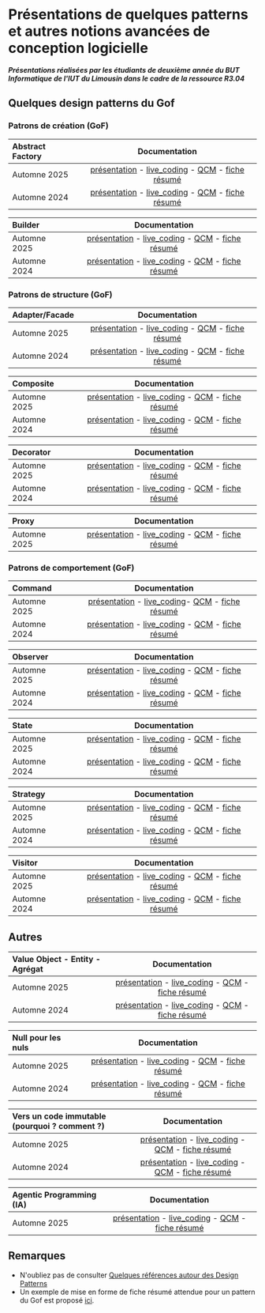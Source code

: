 # Présentations de quelques patterns et autres notions avancées de conception logicielle

***Présentations réalisées par les étudiants de deuxième année du BUT Informatique de l'IUT du Limousin dans le cadre de la ressource R3.04***  

<!-- Consignes aux étudiants : vous devez ajouter vos ressources au niveau de la ligne Automne 2024 
-->

## Quelques design patterns du Gof

### Patrons de création (GoF)

| Abstract Factory  |  Documentation |  
| :---    |  :---:     |  
|Automne 2025   | [présentation](./2025/presentation/abstractFactory.pdf)  - [live_coding](lien_vers_votre_video_youtube) - [QCM](./2025/qcm/abstractFactoryQcm.pdf) - [fiche résumé](./2025/resume/abstractFactoryResume.pdf)|  
|Automne 2024   | [présentation](./2024/presentation/abstractFactory.pdf)  - [live_coding](lien_vers_votre_video_youtube) - [QCM](./2024/qcm/abstractFactoryQcm.pdf) - [fiche résumé](./2024/resume/abstractFactoryResume.pdf)|

| Builder    |  Documentation |  
| :---    |  :---:    |
|Automne 2025   | [présentation](./2025/presentation/builder.pdf)  - [live_coding](lien_vers_votre_video_youtube) - [QCM](./2025/qcm/builderQcm.pdf) - [fiche résumé](./2025/resume/builderResume.pdf)|  
|Automne 2024   | [présentation](./2024/presentation/builder.pdf)  - [live_coding](https://www.youtube.com/watch?v=fyB9his5rGM) - [QCM](./2024/qcm/builderQcm.pdf) - [fiche résumé](./2024/resume/builderResume.pdf)|  

### Patrons de structure (GoF)

| Adapter/Facade    |  Documentation |  
| :---    |  :---:    |
|Automne 2025   | [présentation](./2025/presentation/adapter.pdf)  - [live_coding](lien_vers_votre_video_youtube) - [QCM](./2025/qcm/adapterQcm.pdf) - [fiche résumé](./2025/resume/adapterResume.pdf)|
|Automne 2024   | [présentation](./2024/presentation/adapter.pdf)  - [live_coding](https://youtu.be/JyvRHXxQMh8?si=F9rRlsutF3N6uaHS​) - [QCM](./2024/qcm/adapterQcm.pdf) - [fiche résumé](./2024/resume/adapterResume.pdf)|

| Composite   |  Documentation |  
| :---    |  :---:    |
|Automne 2025   | [présentation](./2025/presentation/composite.pdf)  - [live_coding](https://youtu.be/VJf8pAqYAxk) - [QCM](./2025/qcm/compositeQCM.pdf) - [fiche résumé](./2025/resume/compositeResume.pdf)|
|Automne 2024   | [présentation](./2024/presentation/composite.pdf)  - [live_coding](https://youtu.be/fqycG1CbzzU) - [QCM](https://kahoot.it/?pin=8917731&refer_method=link) - [fiche résumé](./2024/resume/compositeResume.pdf)|

| Decorator   |  Documentation |  
| :---    |  :---:    |
|Automne 2025   | [présentation](./2025/presentation/decorator.pdf)  - [live_coding](https://www.youtube.com/watch?v=BDF1Z5FMNA0) - [QCM](./2025/qcm/decoratorQcm.pdf) - [fiche résumé](./2025/resume/decoratorResume.pdf)|
|Automne 2024   | [présentation](./2024/presentation/decorator.pdf)  - [live_coding](https://youtu.be/sgY1kBWwFQg) - [QCM](./2024/qcm/decoratorQcm.pdf) - [fiche résumé](./2024/resume/decoratorResume.pdf)|

| Proxy   |  Documentation |  
| :---    |  :---:    |
|Automne 2025   | [présentation](./2025/presentation/proxy.pdf)  - [live_coding](lien_vers_votre_video_youtube) - [QCM](./2025/qcm/decoratorQcm.pdf) - [fiche résumé](./2025/resume/proxyResume.pdf)|

### Patrons de comportement (GoF)

| Command   |  Documentation |  
| :---    |  :---:    |  
|Automne 2025   | [présentation](./2025/presentation/command.pdf)  - [live_coding](lien_vers_votre_video_youtube)- [QCM](./2025/qcm/commandQcm.pdf) - [fiche résumé](./2025/resume/commandResume.pdf)|
|Automne 2024   | [présentation](./2024/presentation/command.pdf)  - [live_coding](https://youtu.be/qAG1jGon5Z8?si=gt5SrPc2MkfZMEvv) - [QCM](./2024/qcm/commandQcm.pdf) - [fiche résumé](./2024/resume/commandResume.pdf)|

| Observer   |  Documentation |  
| :---    |  :---:   |  
|Automne 2025   | [présentation](./2025/presentation/observer.pdf)  - [live_coding](lien_vers_votre_video_youtube) - [QCM](./2025/qcm/observerQcm.pdf) - [fiche résumé](./2025/resume/observerResume.pdf)|
|Automne 2024   | [présentation](./2024/presentation/observer.pdf)  - [live_coding](lien_vers_votre_video_youtube) - [QCM](./2024/qcm/observerQcm.pdf) - [fiche résumé](./2024/resume/observerResume.pdf)|

| State    |  Documentation |  
| :---    |  :---:    |  
|Automne 2025   | [présentation](./2025/presentation/state.pdf)  - [live_coding](lien_vers_votre_video_youtube) - [QCM](./2025/qcm/stateQcm.pdf) - [fiche résumé](./2025/resume/stateResume.pdf)|
|Automne 2024   | [présentation](./2024/presentation/state.pdf)  - [live_coding](https://www.youtube.com/watch?v=c78Uzo8vYwI) - [QCM](./2024/qcm/stateQcm.pdf) - [fiche résumé](./2024/resume/stateResume.pdf)|

| Strategy   |  Documentation |  
| :---    |  :---:    |  
|Automne 2025   | [présentation](./2025/presentation/strategy.pdf)  - [live_coding](lien_vers_votre_video_youtube) - [QCM](./2025/qcm/strategyQcm.pdf) - [fiche résumé](./2025/resume/strategyResume.pdf)|
|Automne 2024   | [présentation](./2024/presentation/strategy.pdf)  - [live_coding](https://youtu.be/AKBGRT1PBaA) - [QCM](./2024/qcm/strategyQcm.pdf) - [fiche résumé](./2024/resume/strategyResume.pdf)|

|Visitor    |  Documentation |  
| :---    |  :---:    |  
|Automne 2025   | [présentation](./2025/presentation/visitor.pdf)  - [live_coding](lien_vers_votre_video_youtube) - [QCM](./2025/qcm/visitorQcm.pdf) - [fiche résumé](./2025/resume/visitorResume.pdf)|
|Automne 2024   | [présentation](./2024/presentation/visitor.pdf)  - [live_coding](https://www.youtube.com/watch?v=5OFwM5sv07M) - [QCM](./2024/qcm/visitorQcm.pdf) - [fiche résumé](./2024/resume/visitorResume.pdf)|

## Autres

| Value Object - Entity -  Agrégat |  Documentation |  
| :---      |  :---:    |  
|Automne 2025   | [présentation](./22025/presentation/DDDTechnique.pdf)  - [live_coding](lien_vers_votre_video_youtube) - [QCM](./2025/qcm/DDDTechniqueQcm.pdf) - [fiche résumé](./2025/resume/DDDTechniqueResume.pdf)|
|Automne 2024   | [présentation](./2024/presentation/DDDTechnique.pdf)  - [live_coding](https://youtu.be/_9pvESpzz50) - [QCM](./2024/qcm/DDDTechniqueQcm.pdf) - [fiche résumé](./2024/resume/DDDTechniqueResume.pdf)|

| Null pour les nuls  |  Documentation |  
| :---      |  :---:    |  
|Automne 2025   | [présentation](./2025/presentation/null.pdf)  - [live_coding](lien_vers_votre_video_youtube) - [QCM](./2025/qcm/nullQcm.pdf) - [fiche résumé](./2025/resume/nullResume.pdf)|
|Automne 2024   | [présentation](./2024/presentation/null.pdf)  - [live_coding](https://www.youtube.com/watch?v=ONVoQvROG5s) - [QCM](./2024/qcm/nullQcm.pdf) - [fiche résumé](./2024/resume/nullResume.pdf)|

| Vers un code immutable (pourquoi ? comment ?) |  Documentation |  
| :---           |  :---:    |  
|Automne 2025   | [présentation](./2025/presentation/immutable.pdf)  - [live_coding](lien_vers_votre_video_youtube) - [QCM](./2025/qcm/immutableQcm.pdf) - [fiche résumé](./2025/resume/immutableResume.pdf)|
|Automne 2024   | [présentation](./2024/presentation/immutable.pdf)  - [live_coding](https://www.youtube.com/watch?v=dl6xjPjFgeM) - [QCM](./2024/qcm/immutableQcm.pdf) - [fiche résumé](./2024/resume/immutableResume.pdf)|  

| Agentic Programming (IA)|   Documentation |
| :---           |  :---:    |
|Automne 2025   | [présentation](./2025/presentation/agenticAI.pdf)  - [live_coding](lien_vers_votre_video_youtube) - [QCM](./2025/qcm/agenticAIQcm.pdf) - [fiche résumé](./2025/resume/agenticIAIResume.pdf)|

<!-- 
| Design			|  Documentation |  
| :---				|  :---: 		 |   
|Automne 2024 		| [présentation](./2024/presentation/design.pdf)  - [live_coding](lien_vers_votre_video_youtube) - [QCM](./2024/qcm/designQcm.pdf) - [fiche résumé](./2024/resume/designResume.pdf)| 
-->

## Remarques

- N'oubliez pas de consulter [Quelques références autour des Design Patterns](./ressources/references_patterns.md)
- Un exemple de mise en forme de fiche résumé attendue pour un pattern du Gof est proposé [ici](./ressources/resumeGof.pdf).
